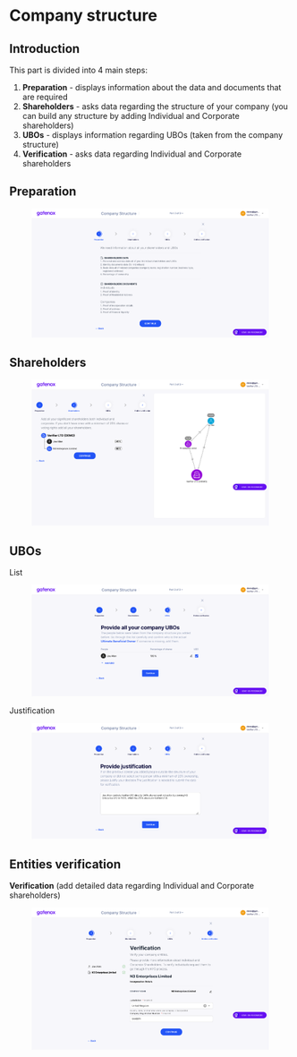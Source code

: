 # Company structure

## Introduction

This part is divided into 4 main steps:

1. **Preparation** - displays information about the data and documents that are required
2. **Shareholders** - asks data regarding the structure of your company (you can build any structure by adding Individual and Corporate shareholders)
3. **UBOs** - displays information regarding UBOs (taken from the company structure)
4. **Verification** - asks data regarding Individual and Corporate shareholders

## **Preparation**

<figure><img src="../../.gitbook/assets/cs_prep.png" alt=""><figcaption></figcaption></figure>

## **Shareholders**

<figure><img src="../../.gitbook/assets/cs_shareholders (2).png" alt=""><figcaption></figcaption></figure>

## **UBOs**

List

<figure><img src="../../.gitbook/assets/cs_UBO (1).png" alt=""><figcaption></figcaption></figure>

Justification

<figure><img src="../../.gitbook/assets/cs_UBO2 (1).png" alt=""><figcaption></figcaption></figure>

## **Entities verification**

**Verification** (add detailed data regarding Individual and Corporate shareholders)

<figure><img src="../../.gitbook/assets/cs_verif (1).png" alt=""><figcaption></figcaption></figure>
